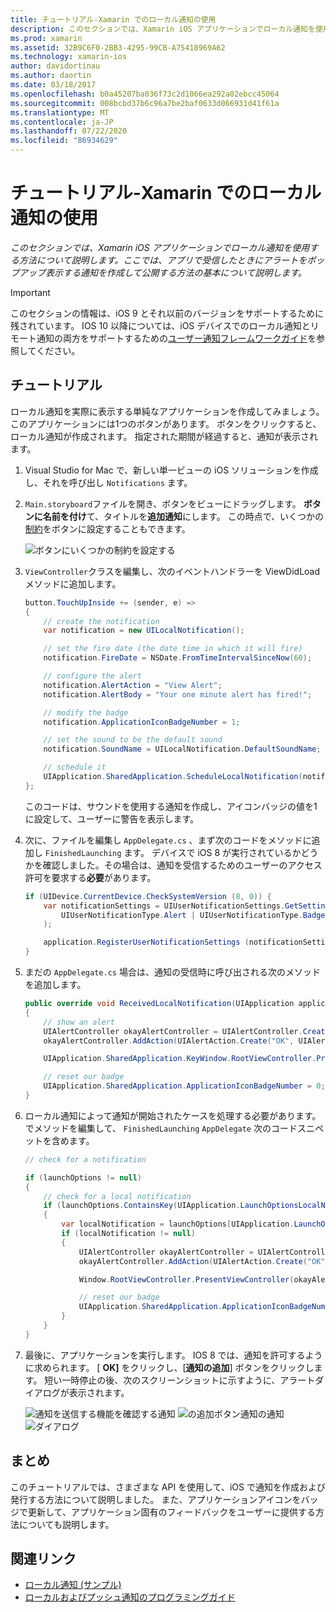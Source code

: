 ```yaml
---
title: チュートリアル-Xamarin でのローカル通知の使用
description: このセクションでは、Xamarin iOS アプリケーションでローカル通知を使用する方法について説明します。 ここでは、アプリで受信したときにアラートをポップアップ表示する通知を作成して公開する方法の基本について説明します。
ms.prod: xamarin
ms.assetid: 32B9C6F0-2BB3-4295-99CB-A75418969A62
ms.technology: xamarin-ios
author: davidortinau
ms.author: daortin
ms.date: 03/18/2017
ms.openlocfilehash: b0a45207ba036f73c2d1066ea292a02ebcc45064
ms.sourcegitcommit: 008bcbd37b6c96a7be2baf0633d066931d41f61a
ms.translationtype: MT
ms.contentlocale: ja-JP
ms.lasthandoff: 07/22/2020
ms.locfileid: "86934629"
---
```

# <a name="walkthrough---using-local-notifications-in-xamarinios"></a>チュートリアル-Xamarin でのローカル通知の使用

_このセクションでは、Xamarin iOS アプリケーションでローカル通知を使用する方法について説明します。ここでは、アプリで受信したときにアラートをポップアップ表示する通知を作成して公開する方法の基本について説明します。_

> [!IMPORTANT]
> このセクションの情報は、iOS 9 とそれ以前のバージョンをサポートするために残されています。 IOS 10 以降については、iOS デバイスでのローカル通知とリモート通知の両方をサポートするための[ユーザー通知フレームワークガイド](~/ios/platform/user-notifications/index.md)を参照してください。

## <a name="walkthrough"></a>チュートリアル

ローカル通知を実際に表示する単純なアプリケーションを作成してみましょう。 このアプリケーションには1つのボタンがあります。 ボタンをクリックすると、ローカル通知が作成されます。 指定された期間が経過すると、通知が表示されます。

1. Visual Studio for Mac で、新しい単一ビューの iOS ソリューションを作成し、それを呼び出し `Notifications` ます。
1. `Main.storyboard`ファイルを開き、ボタンをビューにドラッグします。 **ボタンに名前を付け**て、タイトルを**追加通知**にします。 この時点で、いくつかの[制約](~/ios/user-interface/designer/designer-auto-layout.md)をボタンに設定することもできます。 

    ![ボタンにいくつかの制約を設定する](local-notifications-in-ios-walkthrough-images/image3.png)
1. `ViewController`クラスを編集し、次のイベントハンドラーを ViewDidLoad メソッドに追加します。

    ```csharp
    button.TouchUpInside += (sender, e) =>
    {
        // create the notification
        var notification = new UILocalNotification();

        // set the fire date (the date time in which it will fire)
        notification.FireDate = NSDate.FromTimeIntervalSinceNow(60);

        // configure the alert
        notification.AlertAction = "View Alert";
        notification.AlertBody = "Your one minute alert has fired!";

        // modify the badge
        notification.ApplicationIconBadgeNumber = 1;

        // set the sound to be the default sound
        notification.SoundName = UILocalNotification.DefaultSoundName;

        // schedule it
        UIApplication.SharedApplication.ScheduleLocalNotification(notification);
    };
    ```

    このコードは、サウンドを使用する通知を作成し、アイコンバッジの値を1に設定して、ユーザーに警告を表示します。

1. 次に、ファイルを編集し `AppDelegate.cs` 、まず次のコードをメソッドに追加し `FinishedLaunching` ます。 デバイスで iOS 8 が実行されているかどうかを確認しました。その場合は、通知を受信するためのユーザーのアクセス許可を要求する**必要**があります。

    ```csharp
    if (UIDevice.CurrentDevice.CheckSystemVersion (8, 0)) {
        var notificationSettings = UIUserNotificationSettings.GetSettingsForTypes (
            UIUserNotificationType.Alert | UIUserNotificationType.Badge | UIUserNotificationType.Sound, null
        );

        application.RegisterUserNotificationSettings (notificationSettings);
    }
    ```

1. まだの `AppDelegate.cs` 場合は、通知の受信時に呼び出される次のメソッドを追加します。

    ```csharp
    public override void ReceivedLocalNotification(UIApplication application, UILocalNotification notification)
    {
        // show an alert
        UIAlertController okayAlertController = UIAlertController.Create(notification.AlertAction, notification.AlertBody, UIAlertControllerStyle.Alert);
        okayAlertController.AddAction(UIAlertAction.Create("OK", UIAlertActionStyle.Default, null));

        UIApplication.SharedApplication.KeyWindow.RootViewController.PresentViewController(okayAlertController, true, null);

        // reset our badge
        UIApplication.SharedApplication.ApplicationIconBadgeNumber = 0;
    }
    ```

1. ローカル通知によって通知が開始されたケースを処理する必要があります。 でメソッドを編集して、 `FinishedLaunching` `AppDelegate` 次のコードスニペットを含めます。

    ```csharp
    // check for a notification

    if (launchOptions != null)
    {
        // check for a local notification
        if (launchOptions.ContainsKey(UIApplication.LaunchOptionsLocalNotificationKey))
        {
            var localNotification = launchOptions[UIApplication.LaunchOptionsLocalNotificationKey] as UILocalNotification;
            if (localNotification != null)
            {
                UIAlertController okayAlertController = UIAlertController.Create(localNotification.AlertAction, localNotification.AlertBody, UIAlertControllerStyle.Alert);
                okayAlertController.AddAction(UIAlertAction.Create("OK", UIAlertActionStyle.Default, null));

                Window.RootViewController.PresentViewController(okayAlertController, true, null);

                // reset our badge
                UIApplication.SharedApplication.ApplicationIconBadgeNumber = 0;
            }
        }
    }
    ```

1. 最後に、アプリケーションを実行します。 IOS 8 では、通知を許可するように求められます。 [ **OK]** をクリックし、[**通知の追加**] ボタンをクリックします。 短い一時停止の後、次のスクリーンショットに示すように、アラートダイアログが表示されます。

    ![通知を送信する機能を確認する通知 ](local-notifications-in-ios-walkthrough-images/image0.png) ![ の追加ボタン通知の通知 ](local-notifications-in-ios-walkthrough-images/image1.png) ![ ダイアログ](local-notifications-in-ios-walkthrough-images/image2.png)

## <a name="summary"></a>まとめ

このチュートリアルでは、さまざまな API を使用して、iOS で通知を作成および発行する方法について説明しました。 また、アプリケーションアイコンをバッジで更新して、アプリケーション固有のフィードバックをユーザーに提供する方法についても説明します。

## <a name="related-links"></a>関連リンク

- [ローカル通知 (サンプル)](https://docs.microsoft.com/samples/xamarin/ios-samples/localnotifications)
- [ローカルおよびプッシュ通知のプログラミングガイド](https://developer.apple.com/library/prerelease/content/documentation/NetworkingInternet/Conceptual/RemoteNotificationsPG/)
